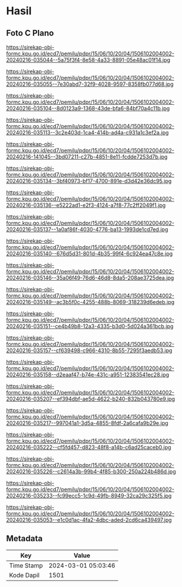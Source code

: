 # Hasil

## Foto C Plano

https://sirekap-obj-formc.kpu.go.id/ecd7/pemilu/pdpr/15/06/10/20/04/1506102004002-20240216-035044--5a75f3f4-8e58-4a33-8891-05e48ac01f14.jpg

https://sirekap-obj-formc.kpu.go.id/ecd7/pemilu/pdpr/15/06/10/20/04/1506102004002-20240216-035055--7e30abd7-32f9-4028-9597-8358fb077d68.jpg

https://sirekap-obj-formc.kpu.go.id/ecd7/pemilu/pdpr/15/06/10/20/04/1506102004002-20240216-035104--8d0123a9-1368-43de-bfa6-84bf70a4c11b.jpg

https://sirekap-obj-formc.kpu.go.id/ecd7/pemilu/pdpr/15/06/10/20/04/1506102004002-20240216-035113--3c2e403d-1ca4-414b-ad4a-c931a1c3ef2a.jpg

https://sirekap-obj-formc.kpu.go.id/ecd7/pemilu/pdpr/15/06/10/20/04/1506102004002-20240216-141045--3bd07211-c27b-4851-8e11-fcdde7253d7b.jpg

https://sirekap-obj-formc.kpu.go.id/ecd7/pemilu/pdpr/15/06/10/20/04/1506102004002-20240216-035134--3bf40973-bf17-4700-891e-d3d42e36dc95.jpg

https://sirekap-obj-formc.kpu.go.id/ecd7/pemilu/pdpr/15/06/10/20/04/1506102004002-20240216-035136--e5222ad1-e2f3-4124-a7f8-77c2ff2049f1.jpg

https://sirekap-obj-formc.kpu.go.id/ecd7/pemilu/pdpr/15/06/10/20/04/1506102004002-20240216-035137--1a0af86f-4030-4776-ba13-1993de1cd7ed.jpg

https://sirekap-obj-formc.kpu.go.id/ecd7/pemilu/pdpr/15/06/10/20/04/1506102004002-20240216-035140--676d5d31-801d-4b35-99f4-6c924ea47c8e.jpg

https://sirekap-obj-formc.kpu.go.id/ecd7/pemilu/pdpr/15/06/10/20/04/1506102004002-20240216-035146--35a06f49-76d6-46d8-8da5-208ae3725dea.jpg

https://sirekap-obj-formc.kpu.go.id/ecd7/pemilu/pdpr/15/06/10/20/04/1506102004002-20240216-035149--ac3b5f0c-4255-488b-8069-318239d6edeb.jpg

https://sirekap-obj-formc.kpu.go.id/ecd7/pemilu/pdpr/15/06/10/20/04/1506102004002-20240216-035151--ce4b49b8-12a3-4335-b3d0-5d024a361bcb.jpg

https://sirekap-obj-formc.kpu.go.id/ecd7/pemilu/pdpr/15/06/10/20/04/1506102004002-20240216-035157--cf639498-c966-4310-8b55-7295f3aedb53.jpg

https://sirekap-obj-formc.kpu.go.id/ecd7/pemilu/pdpr/15/06/10/20/04/1506102004002-20240216-035158--d2eaaf47-b74e-431c-a951-12383541ec28.jpg

https://sirekap-obj-formc.kpu.go.id/ecd7/pemilu/pdpr/15/06/10/20/04/1506102004002-20240216-035207--ef394dbf-ae5d-4622-b240-832b043780e9.jpg

https://sirekap-obj-formc.kpu.go.id/ecd7/pemilu/pdpr/15/06/10/20/04/1506102004002-20240216-035217--997041a1-3d5a-4855-8fdf-2a6cafa9b29e.jpg

https://sirekap-obj-formc.kpu.go.id/ecd7/pemilu/pdpr/15/06/10/20/04/1506102004002-20240216-035222--cf5fd457-d823-48f8-a14b-c6ad25caceb0.jpg

https://sirekap-obj-formc.kpu.go.id/ecd7/pemilu/pdpr/15/06/10/20/04/1506102004002-20240216-035226--c2614a3b-99b4-4f85-b300-250a224b486d.jpg

https://sirekap-obj-formc.kpu.go.id/ecd7/pemilu/pdpr/15/06/10/20/04/1506102004002-20240216-035233--fc99ecc5-1c9d-49fb-8949-32ca29c325f5.jpg

https://sirekap-obj-formc.kpu.go.id/ecd7/pemilu/pdpr/15/06/10/20/04/1506102004002-20240216-035053--e1c0d1ac-4fa2-4dbc-aded-2cd6ca439497.jpg


## Metadata

| Key        | Value               |
| ---------- | ------------------- |
| Time Stamp | 2024-03-01 05:03:46 |
| Kode Dapil | 1501                |



